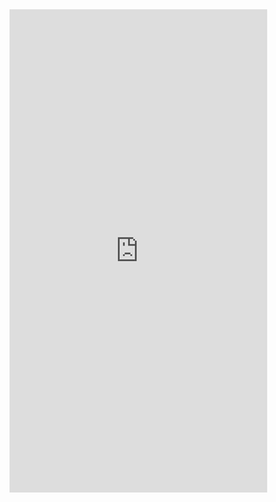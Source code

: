 <iframe  
height=850
width=90%
src="https://ks.wjx.top/vm/wF0Khfs.aspx"  
frameborder=0  
allowfullscreen>
</iframe>
